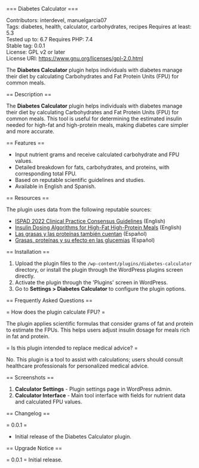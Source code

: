 === Diabetes Calculator ===

Contributors: interdevel, manuelgarcia07  
Tags: diabetes, health, calculator, carbohydrates, recipes
Requires at least: 5.3  
Tested up to: 6.7 
Requires PHP: 7.4  
Stable tag: 0.0.1  
License: GPL v2 or later  
License URI: https://www.gnu.org/licenses/gpl-2.0.html  

The **Diabetes Calculator** plugin helps individuals with diabetes manage their diet by calculating Carbohydrates and Fat Protein Units (FPU) for common meals.

== Description ==

The **Diabetes Calculator** plugin helps individuals with diabetes manage their diet by calculating Carbohydrates and Fat Protein Units (FPU) for common meals. This tool is useful for determining the estimated insulin needed for high-fat and high-protein meals, making diabetes care simpler and more accurate.

== Features ==

* Input nutrient grams and receive calculated carbohydrate and FPU values.
* Detailed breakdown for fats, carbohydrates, and proteins, with corresponding total FPU.
* Based on reputable scientific guidelines and studies.
* Available in English and Spanish.

== Resources ==

The plugin uses data from the following reputable sources:

* [ISPAD 2022 Clinical Practice Consensus Guidelines](https://cdn.ymaws.com/www.ispad.org/resource/resmgr/consensus_guidelines_2018_/guidelines2022/Ch_10_Pediatric_Diabetes_-_2.pdf) (English)
* [Insulin Dosing Algorithms for High-Fat High-Protein Meals](https://doi.org/10.1111/pedi.13436) (English)
* [Las grasas y las proteínas también cuentan](https://diabetes.sjdhospitalbarcelona.org/es/diabetes-tipo-1/consejos/grasas-proteinas-tambien-cuentan) (Español)
* [Grasas, proteínas y su efecto en las glucemias](https://diabetesmadrid.org/grasas-proteinas-y-su-efecto-en-las-glucemias/) (Español)

== Installation ==

1. Upload the plugin files to the `/wp-content/plugins/diabetes-calculator` directory, or install the plugin through the WordPress plugins screen directly.
2. Activate the plugin through the 'Plugins' screen in WordPress.
3. Go to **Settings > Diabetes Calculator** to configure the plugin options.

== Frequently Asked Questions ==

= How does the plugin calculate FPU? =

The plugin applies scientific formulas that consider grams of fat and protein to estimate the FPUs. This helps users adjust insulin dosage for meals rich in fat and protein.

= Is this plugin intended to replace medical advice? =

No. This plugin is a tool to assist with calculations; users should consult healthcare professionals for personalized medical advice.

== Screenshots ==

1. **Calculator Settings** - Plugin settings page in WordPress admin.
2. **Calculator Interface** - Main tool interface with fields for nutrient data and calculated FPU values.

== Changelog ==

= 0.0.1 =
* Initial release of the Diabetes Calculator plugin.

== Upgrade Notice ==

= 0.0.1 =
Initial release.
